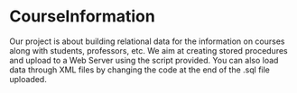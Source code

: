 # CourseInformation
Our project is about building relational data for the information on courses along with students, professors, etc. We aim at creating stored procedures and upload to a Web Server using the script provided. You can also load data through XML files by changing the code at the end of the .sql file uploaded.
